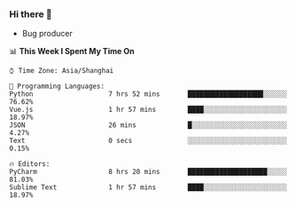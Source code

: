### Hi there 👋
* Bug producer
<!--START_SECTION:waka-->
📊 **This Week I Spent My Time On** 

```text
⌚︎ Time Zone: Asia/Shanghai

💬 Programming Languages: 
Python                   7 hrs 52 mins       ███████████████████░░░░░░   76.62% 
Vue.js                   1 hr 57 mins        ████░░░░░░░░░░░░░░░░░░░░░   18.97% 
JSON                     26 mins             █░░░░░░░░░░░░░░░░░░░░░░░░   4.27% 
Text                     0 secs              ░░░░░░░░░░░░░░░░░░░░░░░░░   0.15%

🔥 Editors: 
PyCharm                  8 hrs 20 mins       ████████████████████░░░░░   81.03% 
Sublime Text             1 hr 57 mins        ████░░░░░░░░░░░░░░░░░░░░░   18.97%

```


<!--END_SECTION:waka-->

